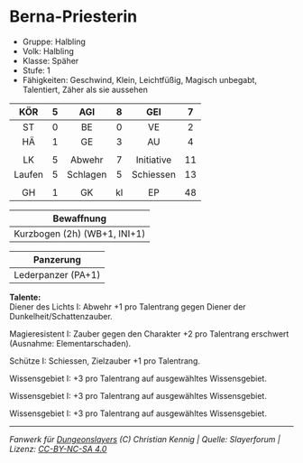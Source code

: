 # Berna-Priesterin  
- Gruppe: Halbling  
- Volk: Halbling  
- Klasse: Späher  
- Stufe: 1  
- Fähigkeiten: Geschwind, Klein, Leichtfüßig, Magisch unbegabt, Talentiert, Zäher als sie aussehen  


| KÖR | 5 | AGI | 8 | GEI | 7 |
| :-: | :-: | :-: | :-: | :-: | :-: |
| ST | 0 | BE | 0 | VE | 2 |
| HÄ | 1 | GE | 3 | AU | 4 |
|  |
| LK | 5 | Abwehr | 7 | Initiative | 11 |
| Laufen | 5 | Schlagen | 5 | Schiessen | 13 |
|  |
| GH | 1 | GK | kl | EP | 48 |

| Bewaffnung |
| --- |
| Kurzbogen (2h) (WB+1, INI+1) |


| Panzerung |
| --- |
| Lederpanzer (PA+1) |


**Talente:**  
Diener des Lichts I: Abwehr +1 pro Talentrang gegen Diener der Dunkelheit/Schattenzauber.

Magieresistent I: Zauber gegen den Charakter +2 pro Talentrang erschwert (Ausnahme: Elementarschaden).

Schütze I: Schiessen, Zielzauber +1 pro Talentrang.

Wissensgebiet I: +3 pro Talentrang auf ausgewähltes Wissensgebiet.

Wissensgebiet I: +3 pro Talentrang auf ausgewähltes Wissensgebiet.

Wissensgebiet I: +3 pro Talentrang auf ausgewähltes Wissensgebiet.





___
*Fanwerk für [Dungeonslayers](https://www.dungeonslayers.net/) (C) Christian Kennig | Quelle: Slayerforum | Lizenz: [CC-BY-NC-SA 4.0](https://creativecommons.org/licenses/by-nc-sa/4.0/deed.de)*